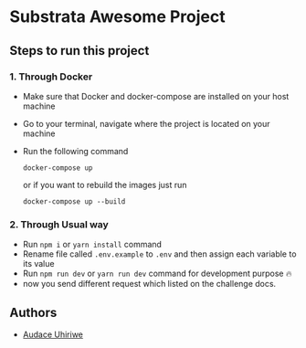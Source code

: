 # Substrata Awesome Project

## Steps to run this project

### 1. Through Docker

- Make sure that Docker and docker-compose are installed on your host machine
- Go to your terminal, navigate where the project is located on your machine
- Run the following command

    ```shell
    docker-compose up
    ```

    or if you want to rebuild the images just run

    ```shell
    docker-compose up --build
    ```

### 2. Through Usual way

- Run `npm i` or `yarn install` command
- Rename file called `.env.example` to `.env` and then assign each variable to its value
- Run `npm run dev` or `yarn run dev` command for development purpose 🔥
- now you send different request which listed on the challenge docs.

## Authors

- [Audace Uhiriwe](https://github.com/UhiriweAudace)
